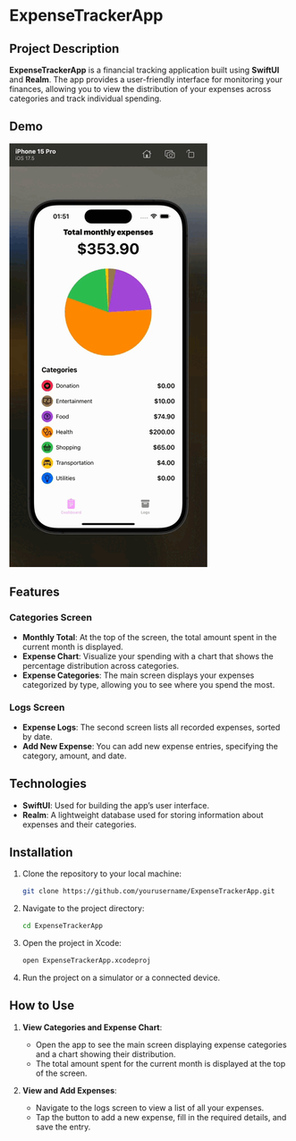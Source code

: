 # ExpenseTrackerApp

## Project Description

**ExpenseTrackerApp** is a financial tracking application built using **SwiftUI** and **Realm**. The app provides a user-friendly interface for monitoring your finances, allowing you to view the distribution of your expenses across categories and track individual spending.

## Demo

![Demo](ExpenseDemo.gif)

## Features

### Categories Screen
- **Monthly Total**: At the top of the screen, the total amount spent in the current month is displayed.
- **Expense Chart**: Visualize your spending with a chart that shows the percentage distribution across categories.
- **Expense Categories**: The main screen displays your expenses categorized by type, allowing you to see where you spend the most.

### Logs Screen
- **Expense Logs**: The second screen lists all recorded expenses, sorted by date.
- **Add New Expense**: You can add new expense entries, specifying the category, amount, and date.

## Technologies

- **SwiftUI**: Used for building the app’s user interface.
- **Realm**: A lightweight database used for storing information about expenses and their categories.

## Installation

1. Clone the repository to your local machine:

   ```bash
   git clone https://github.com/yourusername/ExpenseTrackerApp.git
   ```

2. Navigate to the project directory:

   ```bash
   cd ExpenseTrackerApp
   ```

3. Open the project in Xcode:

   ```bash
   open ExpenseTrackerApp.xcodeproj
   ```
   
4. Run the project on a simulator or a connected device.

## How to Use

1. **View Categories and Expense Chart**:
   - Open the app to see the main screen displaying expense categories and a chart showing their distribution.
   - The total amount spent for the current month is displayed at the top of the screen.

2. **View and Add Expenses**:
   - Navigate to the logs screen to view a list of all your expenses.
   - Tap the button to add a new expense, fill in the required details, and save the entry.
